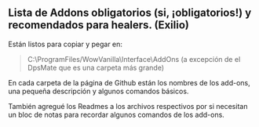 ## Lista de Addons obligatorios (si, ¡obligatorios!) y recomendados para healers. (Exilio)

Están listos para copiar y pegar en:
> C:\ProgramFiles/WowVanilla\Interface\AddOns       (a excepción de el DpsMate que es una carpeta más grande)

En cada carpeta de la página de Github están los nombres de los add-ons, una pequeña descripción y algunos comandos básicos.

También agregué los Readmes a los archivos respectivos por si necesitan un bloc de notas para recordar algunos comandos de los add-ons.


